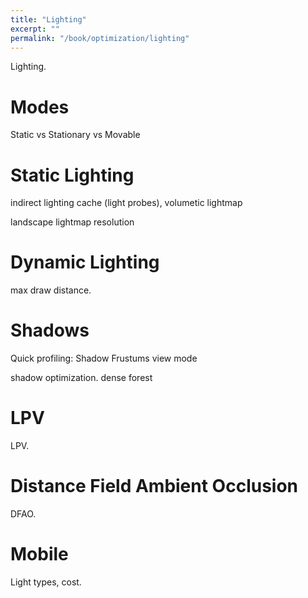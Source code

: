 ```yaml
---
title: "Lighting"
excerpt: ""
permalink: "/book/optimization/lighting"
---
```


Lighting.

# Modes

Static vs Stationary vs Movable

# Static Lighting

indirect lighting cache (light probes), volumetic lightmap

landscape lightmap resolution

# Dynamic Lighting

max draw distance.

# Shadows

Quick profiling: Shadow Frustums view mode

shadow optimization. dense forest

# LPV

LPV.

# Distance Field Ambient Occlusion

DFAO.

# Mobile

Light types, cost.
